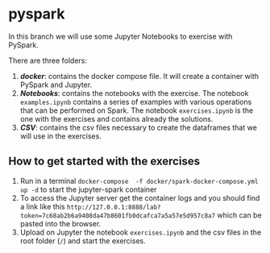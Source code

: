 # pyspark
In this branch we will use some Jupyter Notebooks to exercise with PySpark.

There are three folders:
1. ***docker***: contains the docker compose file. It will create a container with PySpark and Jupyter.
2. ***Notebooks***: contains the notebooks with the exercise. The notebook `examples.ipynb` contains a series of examples with various operations that can be performed on Spark. The notebook `exercises.ipynb` is the one with the exercises and contains already the solutions.
3. ***CSV***: contains the csv files necessary to create the dataframes that we will use in the exercises.

## How to get started with the exercises

1. Run in a terminal `docker-compose  -f docker/spark-docker-compose.yml up -d` to start the jupyter-spark container
2. To access the Jupyter server get the container logs and you should find a link like this `http://127.0.0.1:8888/lab?token=7c68ab2b6a9408da47b8601fb0dcafca7a5a57e5d957c8a7` which can be pasted into the browser.
2. Upload on Jupyter the notebook `exercises.ipynb` and the csv files in the root folder (`/`) and start the exercises.